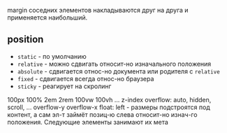 
margin соседних элементов накладываются друг на друга и применяется наибольший.

## position

- `static` - по умолчанию
- `relative` - можно сдвигать относит-но изначального положения
- `absolute` - сдвигается относ-но документа или родителя с `relative`
- `fixed` - сдвигается всегда относ-но браузера
- `sticky` - реагирует на скролинг

100px 100% 2em 2rem 100vw 100vh ...
z-index
overflow: auto, hidden, scroll, ...
overflow-y
overflow-x
float: left - размеры подстроятся под контент, а сам эл-т займёт позиц-ю слева относит-но изнач-го положения. Следующие элементы занимают их мета